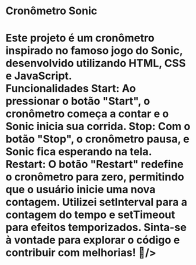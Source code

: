 

<h1>Cronômetro Sonic <h1/>
<p>Este projeto é um cronômetro inspirado no famoso jogo do Sonic, desenvolvido utilizando HTML, CSS e JavaScript.
<br>
Funcionalidades
Start: Ao pressionar o botão "Start", o cronômetro começa a contar e o Sonic inicia sua corrida.
Stop: Com o botão "Stop", o cronômetro pausa, e Sonic fica esperando na tela.
Restart: O botão "Restart" redefine o cronômetro para zero, permitindo que o usuário inicie uma nova contagem.
Utilizei setInterval para a contagem do tempo e setTimeout para efeitos temporizados.
 Sinta-se à vontade para explorar o código e contribuir com melhorias! 🚀/>

